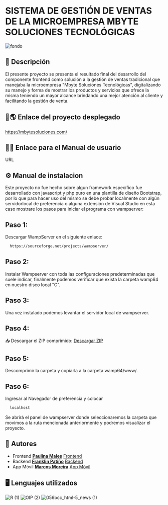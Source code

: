    # SISTEMA DE GESTIÓN DE VENTAS DE LA MICROEMPRESA MBYTE SOLUCIONES TECNOLÓGICAS

![fondo](https://github.com/PaulinaMales/MbyteSoluciones/assets/87955476/c5ec75f8-e595-4f74-a22e-bef97c0dd9ba)

## 📝 Descripción 
El presente proyecto se presenta el resultado final del desarrollo del componente frontend como solución a la gestión de ventas tradicional que manejaba la microempresa "Mbyte Soluciones Tecnológicas", digitalizando su manejo y forma de mostrar los productos y servicios que ofrece la misma teniendo un mayor alcance brindando una mejor atención al cliente y facilitando la gestión de venta.

## 🔗🌎 Enlace del proyecto desplegado
https://mbytesoluciones.com/

## 🔗📖 Enlace para el Manual de usuario
URL

## ⚙ Manual de instalacion
Este proyecto no fue hecho sobre algun framework específico fue desarrollado con javascript y php puro en una plantilla de diseño Bootstrap, por lo que para hacer uso del mismo se debe probar localmente con algún servidorlocal de preferencia o alguna extensión de Visual Studio en esta caso mostrare los pasos para iniciar el programa con wampserver:

## Paso 1:
Descargar WampServer en el siguiente enlace: 
```bash
  https://sourceforge.net/projects/wampserver/
```
## Paso 2:
Instalar Wampserver con toda las configuraciones predeterminadas que suele indicar, finalmente podemos verificar que exista la carpeta wamp64 en nuestro disco local "C".
## Paso 3:
Una vez instalado podemos levantar el servidor local de wampserver.
## Paso 4:
📥 Descargar el ZIP comprimido:
[Descargar ZIP](https://github.com/PaulinaMales/MbyteSoluciones/archive/refs/heads/master.zip)

## Paso 5:
Descomprimir la carpeta y copiarla a la carpeta wamp64/www/.
## Paso 6:
Ingresar al Navegador de preferencia y colocar 
```bash
  localhost
```
Se abrirá el panel de wampserver donde seleccionaremos la carpeta que movimos a la ruta mencionada anteriormente y podremos visualizar el proyecto.

## 📝 Autores
- Frontend [**Paulina Males**](https://github.com/PaulinaMales) [Frontend](https://github.com/PaulinaMales/MbyteSoluciones)
- Backend [**Franklin Patiño**](https://github.com/FranklinJPC) [Backend](https://github.com/FranklinJPC/Backend-mbytesoluciones)
- App Móvil [**Marcos Moreira**](https://github.com/Marcsucre25) [App Móvil](https://github.com/Marcsucre25/mbyte)

## 🖥 Lenguajes utilizados
![R (1)](https://github.com/PaulinaMales/MbyteSoluciones/assets/87955476/4f108baa-6461-475f-8f4a-d2114d0df31a)
![OIP (2)](https://github.com/PaulinaMales/MbyteSoluciones/assets/87955476/81a7d1de-9cd0-4e88-8b2b-35a37077de4e)
![056bcc_html-5_news (1)](https://github.com/PaulinaMales/MbyteSoluciones/assets/87955476/23e59209-8395-42fe-a57d-a9505922a7aa)






